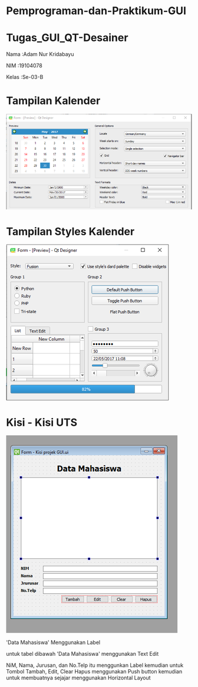 # Pemprograman-dan-Praktikum-GUI

# Tugas_GUI_QT-Desainer
Nama    :Adam Nur Kridabayu

NIM     :19104078
  
Kelas   :Se-03-B

# Tampilan Kalender
<img src = "https://github.com/adamnurk/Tugas_GUI_QT-Desainer/blob/main/tgs1.PNG">

# Tampilan Styles Kalender
<img src = "https://github.com/adamnurk/Tugas_GUI_QT-Desainer/blob/main/tgs2.PNG">


# Kisi - Kisi UTS
<img src = "https://github.com/adamnurk/Pemprograman-dan-Praktikum-GUI/blob/Teori-GUI/Kisi-kisi%20GUI/Sebelum%20di%20Preview.in%20di%20QT%20Designer.PNG">

'Data Mahasiswa' Menggunakan Label

untuk tabel dibawah 'Data Mahasiswa' menggunakan Text Edit

NiM, Nama, Jurusan, dan No.Telp itu menggunkan Label
kemudian untuk Tombol Tambah, Edit, Clear Hapus menggunakan Push button kemudian untuk membuatnya sejajar menggunakan Horizontal Layout 



